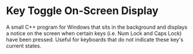 Key Toggle On-Screen Display
============================

A small C++ program for Windows that sits in the background and displays a notice on the screen when certain keys (i.e. Num Lock and Caps Lock) have been pressed. Useful for keyboards that do not indicate these key's current states.